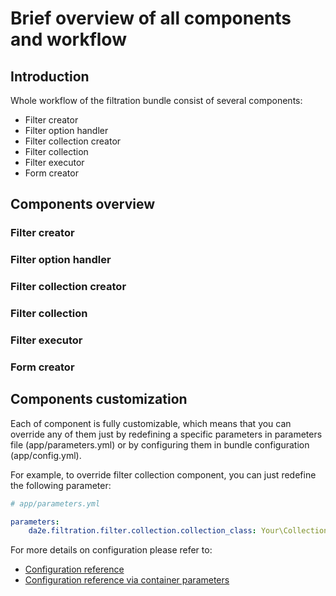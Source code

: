 # Brief overview of all components and workflow

## Introduction

Whole workflow of the filtration bundle consist of several components:
- Filter creator
- Filter option handler
- Filter collection creator
- Filter collection
- Filter executor
- Form creator

## Components overview

### Filter creator

### Filter option handler

### Filter collection creator

### Filter collection

### Filter executor

### Form creator

## Components customization

Each of component is fully customizable, which means that you can override any of them just by redefining a specific parameters in parameters file (app/parameters.yml) or by configuring them in bundle configuration (app/config.yml). 

For example, to override filter collection component, you can just redefine the following parameter:
```yaml
# app/parameters.yml

parameters:
    da2e.filtration.filter.collection.collection_class: Your\Collection\Class
```

For more details on configuration please refer to:
- [Configuration reference](config-reference-config.md)
- [Configuration reference via container parameters](config-reference-parameters.md)
